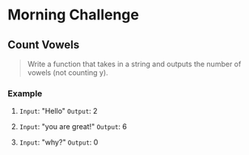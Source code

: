 # Morning Challenge

## Count Vowels

> Write a function that takes in a string and outputs the number of vowels (not counting y).

### Example

1. `Input`: "Hello"
    `Output`: 2

2. `Input`: "you are great!"
    `Output`: 6

3. `Input`: "why?"
    `Output`: 0